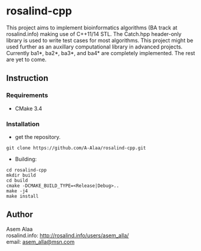 # rosalind-cpp
This project aims to implement bioinformatics algorithms (BA track at rosalind.info) making use of C++11/14 STL.
The Catch.hpp header-only library is used to write test cases for most algorithms. This project might be used further as an auxillary computational library in advanced projects.
Currently ba1*, ba2*, ba3*, and ba4* are completely implemented. The rest are yet to come.

## Instruction 
### Requirements 
* CMake 3.4  

### Installation
* get the repository.
```
git clone https://github.com/A-Alaa/rosalind-cpp.git
```
* Building:
```
cd rosalind-cpp
mkdir build
cd build
cmake -DCMAKE_BUILD_TYPE=<Release|Debug>..
make -j4
make install
```

## Author 
Asem Alaa  
rosalind.info: http://rosalind.info/users/asem_alla/  
email: asem_alla@msn.com
